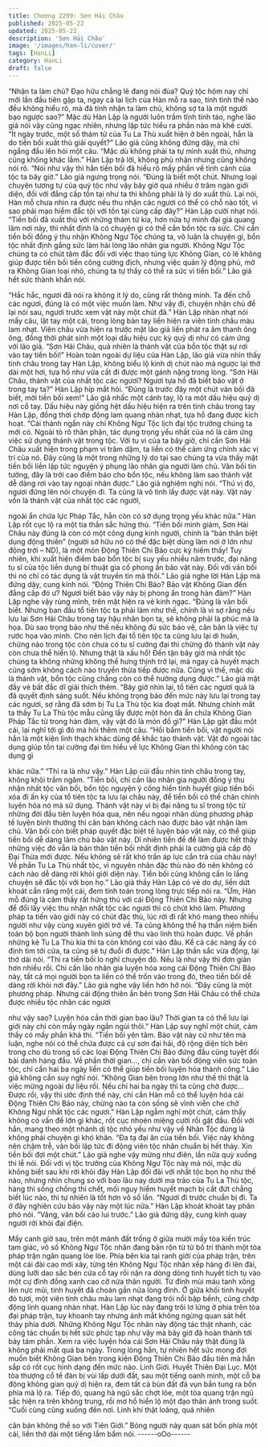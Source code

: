 ```yaml
---
title: Chương 2299: Sơn Hải Châu
published: 2025-05-22
updated: 2025-05-22
description: 'Sơn Hải Châu'
image: '/images/han-li/cover/'
tags: [HanLi]
category: HanLi
draft: false
---
```


“Nhận ta làm chủ? Đạo hữu chẳng lẽ đang nói đùa? Quý tộc hôm
nay chỉ mới lần đầu tiên gặp ta, ngay cả lai lịch của Hàn mỗ ra
sao, tính tình thế nào đều không hiểu rõ, mà đã tính nhận ta làm
chủ, không sợ ta là một người bạo ngược sao?” Mặc dù Hàn Lập
là người luôn trầm tĩnh tỉnh táo, nghe lão giả nói vậy cũng ngạc
nhiên, nhưng lập tức hiểu ra phần nào mà khẽ cười.
“Ít ngày trước, một số thám tử của Tu La Thù xuất hiện ở bên
ngoài, hẳn là do tiền bối xuất thủ giải quyết?” Lão giả cũng không
đứng dậy, mà chỉ ngẩng đầu lên hỏi một câu.
“Mặc dù không phải ta tự mình xuất thủ, nhưng cũng không khác
lắm.” Hàn Lập trả lời, không phủ nhận nhưng cũng không nói rõ.
“Nói như vậy thì hẳn tiền bối đã hiểu rõ mấy phần về tình cảnh
của tộc ta bây giờ.” Lão giả ngưng trọng nói.
“Đúng là biết một chút. Nhưng loại chuyện tương tự của quý tộc
như vậy bây giờ quá nhiều ở trăm ngàn giới diện, đối với đẳng
cấp tồn tại như ta thì không phải là lý do xuất thủ. Lại nói, Hàn mỗ
chưa nhìn ra được nếu thu nhận các ngươi có thể có chỗ nào tốt,
vì sao phải mạo hiểm đắc tội với tồn tại cùng cấp đây?” Hàn Lập
cười nhạt nói.
“Tiền bối đã xuất thủ với những thám tử kia, hơn nữa tự mình đại
giá quang lâm nơi này, thì nhất định là có chuyện gì có thể cần
bổn tộc ra sức. Chỉ cần tiền bối đồng ý thu nhận Không Ngư Tộc
chúng ta, vô luận là chuyện gì, bổn tộc nhất định gắng sức làm
hài lòng lão nhân gia người. Không Ngư Tộc chúng ta có chút tâm
đắc đối với việc thao túng lực Không Gian, có lẽ không giúp được
tiền bối tiến công cường địch, nhưng việc quản lý động phủ, mở
ra Không Gian loại nhỏ, chúng ta tự thấy có thể ra sức vì tiền bối.”
Lão giả hết sức thành khẩn nói.

“Hắc hắc, ngươi đã nói ra không ít lý do, cũng rất thông minh. Ta
đến chỗ các ngươi, đúng là có một việc muốn làm. Như vậy đi,
chuyện nhận chủ để lại nói sau, ngươi trước xem vật này một
chút đã.” Hàn Lập nhàn nhạt nói mấy câu, lật tay một cái, trong
lòng bàn tay liền hiện ra viên tinh châu màu lam nhạt.
Viên châu vừa hiện ra trước mặt lão giả liền phát ra âm thanh ông
ông, đồng thời phát sinh một loại dấu hiệu cực kỳ quỷ dị như có
cảm ứng với lão giả.
“Sơn Hải Châu, quả nhiên là thánh vật của bổn tộc thật sự rơi vào
tay tiền bối!” Hoàn toàn ngoài dự liệu của Hàn Lập, lão giả vừa
nhìn thấy tinh châu trong tay Hàn Lập, không biểu lộ kinh dị chút
nào mà ngược lại thở dài một hơi, tựa hồ như vừa cất đi được
một gánh nặng trong lòng.
“Sơn Hải Châu, thánh vật của nhất tộc các ngươi? Ngươi tựa hồ
đã biết bảo vật ở trong tay ta?” Hàn Lập híp mắt hỏi.
“Đúng là trước đây một chút vãn bối đã biết, mời tiền bối xem!”
Lão giả nhấc một cánh tay, lộ ra một dấu hiệu quỷ dị nơi cổ tay.
Dấu hiệu này giống hệt dấu hiệu hiện ra trên tinh châu trong tay
Hàn Lập, đồng thời chớp động lam quang nhàn nhạt, tựa hồ đang
được kích hoạt.
“Cái thánh ngấn này chỉ Không Ngư Tộc lịch đại tộc trưởng chúng
ta mới có. Ngoài tỏ rõ thân phận, tác dụng trọng yếu nhất của nó
là cảm ứng việc sử dụng thánh vật trong tộc. Với tu vi của ta bây
giờ, chỉ cần Sơn Hải Châu xuất hiện trong phạm vi trăm dặm, ta
liền có thể cảm ứng chính xác vị trí của nó. Đây cũng là một trong
những lý do tại sao chúng ta vừa thấy mặt tiền bối liền lập tức
nguyện ý phụng lão nhân gia người làm chủ. Vãn bối tin tưởng,
đây là trời cao điềm báo cho bổn tộc, nếu không làm sao thánh
vật dễ dàng rơi vào tay ngoại nhân được.” Lão giả nghiêm nghị
nói.
“Thú vị đó, ngươi đứng lên nói chuyện đi. Ta cũng là vô tình lấy
được vật này. Vật này vốn là thánh vật của nhất tộc các người,

ngoài ẩn chứa lực Pháp Tắc, hẳn còn có sở dụng trọng yếu khác
nữa.” Hàn Lập rốt cục lộ ra một tia thần sắc hứng thú.
“Tiền bối minh giám, Sơn Hải Châu này đúng là còn có một công
dụng kinh người, chính là “bản thân biệt dụng động thiên” (người
sở hữu nó có thể đặc biệt dùng làm nơi ở lớn như động trời –
ND), là một món Động Thiên Chi Bảo cực kỳ hiếm thấy! Tuy
nhiên, khi xuất hiện điềm báo bổn tộc bị suy yếu nhiều năm trước,
đại năng tu sĩ của tộc liền dụng bí thuật gia cố phong ấn bảo vật
này. Đối với vãn bối thì nó chỉ có tác dụng là vật truyền tin mà
thôi.” Lão giả nghe lời Hàn Lập mà đứng dậy, cung kính nói.
“Động Thiên Chi Bảo? Bảo vật Không Gian đến đẳng cấp đó ư?
Ngươi biết bảo vậy này bị phong ấn trong hàn đàm?” Hàn Lập
nghe vậy rùng mình, trên mặt hiện ra vẻ kinh ngạc.
“Đúng là vãn bối biết. Nhưng ban đầu tổ tiên tộc ta phải làm như
thế, chính là vì sợ rằng nếu lưu lại Sơn Hải Châu trong tay hậu
nhân bọn ta, sẽ không phải là phúc mà là họa. Dù sao trọng bảo
như thế nếu không đủ sức bảo vệ, căn bản là việc tự rước họa
vào mình. Cho nên lịch đại tổ tiên tộc ta cũng lưu lại di huấn,
chừng nào trong tộc còn chưa có tu sĩ cường đại thì chừng đó
thánh vật này còn chưa thể hiển lộ. Nhưng thật là xấu hổ! Đến tận
bây giờ mà nhất tộc chúng ta không những không thể hưng thịnh
trở lại, mà ngay cả huyết mạch cũng sớm không cách nào truyền
thừa tiếp được nữa. Cũng vì thế, mặc dù là thánh vật, bổn tộc
cũng chẳng còn có thể hưởng dụng được.” Lão giả mặt đầy vẻ
bất đắc dĩ giải thích thêm.
“Bây giờ nhìn lại, tổ tiên các ngươi quả là đã quyết định sáng
suốt. Nếu không trọng bảo đến mức này lưu lại trong tay các
ngươi, sợ rằng đã sớm bị Tu La Thù tộc kia đoạt mất. Nhưng
chính mắt ta thấy Tu La Thù tộc mẫu cũng lấy được một hòn đá
ẩn chứa Không Gian Pháp Tắc từ trong hàn đàm, vậy vật đó là
món đồ gì?” Hàn Lập gật đầu một cái, lại nghĩ tới gì đó mà hỏi
thêm một câu.
“Hồi bẩm tiền bối, vật người nói hẳn là một kiện linh thạch khác
dùng để khắc tạo thánh vật. Vật đó ngoài tác dụng giúp tồn tại
cường đại tìm hiểu về lực Không Gian thì không còn tác dụng gì

khác nữa.”
“Thì ra là như vậy.” Hàn Lập cúi đầu nhìn tinh châu trong tay,
không khỏi trầm ngâm.
“Tiền bối, chỉ cần lão nhân gia người đồng ý thu nhận nhất tộc
vãn bối, bổn tộc nguyện ý cống hiến tinh huyết giúp tiền bối xóa đi
ấn ký của tổ tiên tộc ta lưu lại châu này, để tiền bối có thể chân
chính luyện hóa nó mà sử dụng. Thánh vật này vì bị đại năng tu sĩ
trong tộc từ những đời đầu tiên luyện hóa qua, nên nếu ngoại
nhân dùng phương pháp tế luyện bình thường thì căn bản không
cách nào được bảo vật nhận làm chủ. Vãn bối còn biết pháp
quyết đặc biệt tế luyện bảo vật này, có thể giúp tiền bối dễ dàng
làm chủ bảo vật này. Dĩ nhiên tiền đề để làm được hết thảy những
việc đó vẫn là bản thân tiền bối nhất định phải là cường giả cấp
độ Đại Thừa mới được. Nếu không sẽ rất khó trấn áp lực cắn trả
của châu này! Về phần Tu La Thù nhất tộc, vì nguyên nhân đặc
thù nào đó nên không có cách nào dễ dàng rời khỏi giới diện này.
Tiền bối cũng không cần lo lắng chuyện sẽ đắc tội với bọn họ.”
Lão giả thấy Hàn Lập có vẻ do dự, liền dứt khoát cắn răng một
cái, đem tính toán trong lòng trực tiếp nói ra.
“Ừm, Hàn mỗ đúng là cảm thấy rất hứng thú với cái Động Thiên
Chi Bảo này. Nhưng để đổi lấy việc thu nhận nhất tộc các ngươi
thì có chút khó làm. Phương pháp ta tiến vào giới này có chút đặc
thù, lúc rời đi rất khó mang theo nhiều người như vậy cùng xuyên
giới trở về. Ta cũng không thể hạ thần niệm biến toàn bộ bọn
người thành linh sủng để thu vào linh thú hoàn được. Về phần
những kẻ Tu La Thù kia thì ta còn không coi vào đâu. Kể cả các
nàng ấy có định tìm tới cửa, ta cũng sẽ tự đuổi đi được.” Hàn Lập
thần sắc vừa động, lại thở dài nói.
“Thì ra tiền bối lo nghĩ chuyện đó. Nếu là như vậy thì đơn giản
hơn nhiều rồi. Chỉ cần lão nhân gia luyện hóa xong cái Động
Thiên Chi Bảo này, tất cả mọi người bọn ta liền có thể trốn vào
trong đó, theo tiền bối dễ dàng rời khỏi nơi đây.” Lão giả nghe vậy
liền hớn hở nói.
“Đây cũng là một phương pháp. Nhưng cái động thiên ẩn bên
trong Sơn Hải Châu có thể chứa được nhiều tộc nhân các ngươi

như vậy sao? Luyện hóa cần thời gian bao lâu? Thời gian ta có
thể lưu lại giới này chỉ còn mấy ngày ngắn ngủi thôi.” Hàn Lập suy
nghĩ một chút, cảm thấy có mấy phần khả thi.
“Tiền bối yên tâm. Bảo vật này cứ như tên mà luận, nghe nói có
thể chứa được cả cự sơn đại hải, độ rộng diện tích bên trong cho
dù trong số các loại Động Thiên Chi Bảo đứng đầu cũng tuyệt đối
bài danh hàng đầu. Về phần thời gian…, chỉ cần vãn bối động
viên sức toàn tộc, chỉ cần hai ba ngày liền có thể giúp tiền bối
luyện hóa thành công.” Lão giả không cần suy nghĩ nói.
“Không Gian bên trong lớn như thế thì thật là việc mừng ngoài dự
liệu rồi. Nếu chỉ hai ba ngày thì ta cũng chờ được… Được rồi, vậy
thì ước định thế này, chỉ cần Hàn mỗ có thể luyện hóa cái Động
Thiên Chi Bảo này, chừng nào ta còn sống sẽ vĩnh viễn che chở
Không Ngư nhất tộc các ngươi.” Hàn Lập ngẫm nghĩ một chút,
cảm thấy không có vấn đề lớn gì khác, rốt cục nhoẻn miệng cười
rồi gật đầu.
Đối với hắn, mang theo một nhánh dị tộc nhỏ yếu như vậy về
Nhân Tộc đúng là không phải chuyện gì khó khăn.
“Đa tạ đại ân của tiền bối. Việc này không nên chậm trễ, vãn bối
lập tức đi động viên tộc nhân chuẩn bị hết thảy. Xin tiền bối đợi
một chút.” Lão giả nghe vậy mừng như điên, lần nữa quỳ xuống
thi lễ nói.
Đối với vị tộc trưởng của Không Ngư Tộc này mà nói, mặc dù
không biết sau khi rời khỏi đây Hàn Lập đối đãi với nhất tộc bọn
họ như thế nào, nhưng nhìn chung so với bao lâu nay dưới ma
trảo của Tu La Thù tộc, hàng thì sống chống thì chết, mối nguy
hiểm huyết mạch bị cắt đứt chẳng biết lúc nào, thì tự nhiên là tốt
hơn vô số lần.
“Ngươi đi trước chuẩn bị đi. Ta ở đây nghiên cứu bảo vậy này một
lúc nữa.” Hàn Lập khoát khoát tay phân phó nói.
“Vâng, vãn bối cáo lui trước.” Lão giả đứng dậy, cung kính quay
người rời khỏi đại điện.

Mấy canh giờ sau, trên một mảnh đất trống ở giữa mười mấy tòa
kiến trúc tam giác, vô số Không Ngư Tộc nhân đang bận rộn từ từ
bố trí thành một tòa pháp trận ngân quang lòe lòe.
Phía bên kia tại ranh giới của pháp trận, trên một cái đài cao mới
xây, từng tên Không Ngư Tộc nhân xếp hàng đi lên đài, dùng lưỡi
dao sắc bén cứa cổ tay rồi nặn ra dòng dòng tinh huyết tích tụ
vào một cự đỉnh đồng xanh cao cỡ nửa thân người.
Từ đỉnh mùi máu tanh xông lên nực mũi, tinh huyết đã choán gần
nửa lòng đỉnh.
Ở giữa khối tinh huyết đỏ tươi, một viên tinh châu màu lam nhạt
đang trôi nổi bập bềnh, cũng chớp động linh quang nhàn nhạt.
Hàn Lập lúc này đang trôi lơ lửng ở phía trên tòa đại pháp trận,
tuy khoanh tay nhưng ánh mắt không ngừng quan sát hết thảy
phía dưới.
Những Không Ngư Tộc nhân này động tác thật nhanh, các công
tác chuẩn bị hết sức phức tạp như vậy mà bây giờ đã hoàn thành
tới bảy tám phần.
Xem ra việc luyện hóa cái Sơn Hải Châu này thật đúng là không
phải mất quá ba ngày.
Trong lòng hắn, tự nhiên hết sức mong đợi muốn biết Không Gian
bên trong kiện Động Thiên Chi Bảo đầu tiên mà hắn sắp có rốt
cục hình dạng đến mức nào.
Linh Giới. Huyết Thiên Đại Lục. Một tòa thượng cổ tế đàn bị vùi
lấp dưới đất, sau một tiếng oanh minh, một cỗ ba động không
gian quỷ dị hiện ra, đem tất cả bùn đất đá vụn bắn tung ra bốn
phía mà lộ ra.
Tiếp đó, quang hà ngũ sắc chợt lóe, một tòa quang trận ngũ sắc
hiện ra trên không trung, rồi mơ hồ hiển lộ một đạo thân ảnh trong
suốt.
“Cuối cùng cũng xuống đến nơi. Linh khí thật loãng, quả nhiên

căn bản không thể so với Tiên Giới.” Bóng người này quan sát
bốn phía một cái, liền thở dài một tiếng lẩm bẩm nói.
------oOo------
